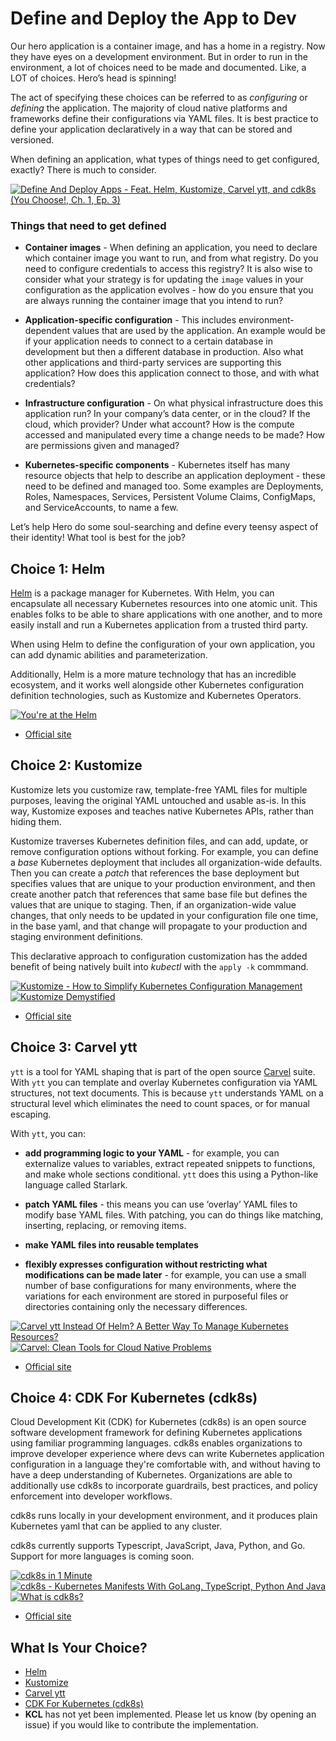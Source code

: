 # Define and Deploy the App to Dev

Our hero application is a container image, and has a home in a registry. Now they have eyes on a development environment. But in order to run in the environment, a lot of choices need to be made and documented. Like, a LOT of choices. Hero’s head is spinning!

The act of specifying these choices can be referred to as *configuring* or *defining* the application. The majority of cloud native platforms and frameworks define their configurations via YAML files.  It is best practice to define your application declaratively in a way that can be stored and versioned.

When defining an application, what types of things need to get configured, exactly? There is much to consider. 

[![Define And Deploy Apps - Feat. Helm, Kustomize, Carvel ytt, and cdk8s (You Choose!, Ch. 1, Ep. 3)](https://img.youtube.com/vi/QwU3JmjyKoM/0.jpg)](https://youtu.be/QwU3JmjyKoM)

### Things that need to get defined

* **Container images** - When defining an application, you need to declare which container image you want to run, and from what registry. Do you need to configure credentials to access this registry? It is also wise to consider what your strategy is for updating the `image` values in your configuration as the application evolves - how do you ensure that you are always running the container image that you intend to run?

* **Application-specific configuration** - This includes environment-dependent values that are used by the application. An example would be if your application needs to connect to a certain database in development but then a different database in production. Also what other applications and third-party services are supporting this application? How does this application connect to those, and with what credentials?

* **Infrastructure configuration** - On what physical infrastructure does this application run? In your company’s data center, or in the cloud?  If the cloud, which provider? Under what account? How is the compute accessed and manipulated every time a change needs to be made? How are permissions given and managed?

* **Kubernetes-specific components** - Kubernetes itself has many resource objects that help to describe an application deployment - these need to be defined and managed too. Some examples are Deployments, Roles, Namespaces, Services, Persistent Volume Claims, ConfigMaps, and ServiceAccounts, to name a few.

Let’s help Hero do some soul-searching and define every teensy aspect of their identity! What tool is best for the job?

## Choice 1: Helm

[Helm](https://helm.sh/) is a package manager for Kubernetes. With Helm, you can encapsulate all necessary Kubernetes resources into one atomic unit. This enables folks to be able to share applications with one another, and to more easily install and run a Kubernetes application from a trusted third party.

When using Helm to define the configuration of your own application, you can add dynamic abilities and parameterization. 

Additionally, Helm is a more mature technology that has an incredible ecosystem, and it works well alongside other Kubernetes configuration definition technologies, such as Kustomize and Kubernetes Operators.  

[![You're at the Helm](https://img.youtube.com/vi/oPIiX6vyih8/0.jpg)](https://via.vmw.com/Helm)
* [Official site](https://helm.sh)

## Choice 2: Kustomize

Kustomize lets you customize raw, template-free YAML files for multiple purposes, leaving the original YAML untouched and usable as-is. In this way, Kustomize exposes and teaches native Kubernetes APIs, rather than hiding them.

Kustomize traverses Kubernetes definition files, and can add, update, or remove configuration options without forking. For example, you can define a *base* Kubernetes deployment that includes all organization-wide defaults. Then you can create a *patch* that references the base deployment but specifies values that are unique to your production environment, and then create another patch that references that same base file but defines the values that are unique to staging. Then, if an organization-wide value changes, that only needs to be updated in your configuration file one time, in the base yaml, and that change will propagate to your production and staging environment definitions.

This declarative approach to configuration customization has the added benefit of being natively built into *kubectl* with the `apply -k` commmand.  

[![Kustomize - How to Simplify Kubernetes Configuration Management](https://img.youtube.com/vi/Twtbg6LFnAg/0.jpg)](https://youtu.be/Twtbg6LFnAg)
[![Kustomize Demystified](https://img.youtube.com/vi/C8DpFc4zw80/0.jpg)](https://via.vmw.com/Kustomize)
* [Official site](https://kustomize.io)

## Choice 3: Carvel ytt

`ytt` is a tool for YAML shaping that is part of the open source [Carvel](https://carvel.dev/) suite. With `ytt` you can template and overlay Kubernetes configuration via YAML structures, not text documents. This is because `ytt` understands YAML on a structural level which eliminates the need to count spaces, or for manual escaping.

With `ytt`, you can:
* **add programming logic to your YAML** - for example, you can externalize values to variables, extract repeated snippets to functions, and make whole sections conditional. `ytt` does this using a Python-like language called Starlark. 

* **patch YAML files** - this means you can use ‘overlay’ YAML files to modify base YAML files. With patching, you can do things like matching, inserting, replacing, or removing items.

* **make YAML files into reusable templates**

* **flexibly expresses configuration without restricting what modifications can be made later** - for example, you can use a small number of base configurations for many environments, where the variations for each environment are stored in purposeful files or directories containing only the necessary differences.

[![Carvel ytt Instead Of Helm? A Better Way To Manage Kubernetes Resources?](https://img.youtube.com/vi/DLnXkH2keNg/0.jpg)](https://youtu.be/DLnXkH2keNg)
[![Carvel: Clean Tools for Cloud Native Problems](https://img.youtube.com/vi/gsyGOv_Nwb0/0.jpg)](https://via.vmw.com/carvel)
* [Official site](https://carvel.dev)

## Choice 4: CDK For Kubernetes (cdk8s)

Cloud Development Kit (CDK) for Kubernetes (cdk8s) is an open source software development framework for defining Kubernetes applications using familiar programming languages. cdk8s enables organizations to improve developer experience where devs can write Kubernetes application configuration in a language they're comfortable with, and without having to have a deep understanding of Kubernetes. Organizations are able to additionally use cdk8s to incorporate guardrails, best practices, and policy enforcement into developer workflows. 

cdk8s runs locally in your development environment, and it produces plain Kubernetes yaml that can be applied to any cluster.  

cdk8s currently supports Typescript, JavaScript, Java, Python, and Go. Support for more languages is coming soon. 

[![cdk8s in 1 Minute](https://img.youtube.com/vi/0-bAYym6m-g/0.jpg)](https://youtube.com/shorts/0-bAYym6m-g)
[![cdk8s - Kubernetes Manifests With GoLang, TypeScript, Python And Java](https://img.youtube.com/vi/F2DKtax0NLU/0.jpg)](https://youtu.be/F2DKtax0NLU)
[![What is cdk8s?](https://img.youtube.com/vi/GCZgLmksJW8/0.jpg)](https://via.vmw.com/cdk8s)
* [Official site](https://cdk8s.io)

## What Is Your Choice?

* [Helm](helm.md)
* [Kustomize](kustomize.md)
* [Carvel ytt](carvel-ytt.md)
* [CDK For Kubernetes (cdk8s)](cdk8s.md)
* **KCL** has not yet been implemented. Please let us know (by opening an issue) if you would like to contribute the implementation.